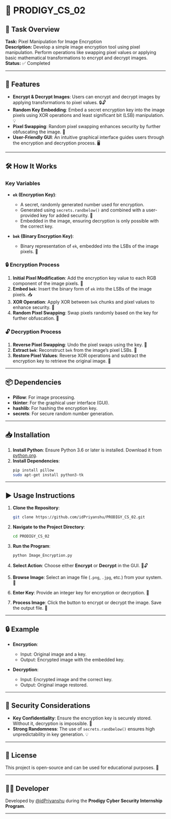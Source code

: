 # 🚀 PRODIGY_CS_02

## 📝 Task Overview

**Task:** Pixel Manipulation for Image Encryption  
**Description:** Develop a simple image encryption tool using pixel manipulation. Perform operations like swapping pixel values or applying basic mathematical transformations to encrypt and decrypt images.  
**Status:** ✅ Completed

---

## 🌟 Features

- **Encrypt & Decrypt Images**: Users can encrypt and decrypt images by applying transformations to pixel values. 🔒🔓
- **Random Key Embedding**: Embed a secret encryption key into the image pixels using XOR operations and least significant bit (LSB) manipulation. 💡
- **Pixel Swapping**: Random pixel swapping enhances security by further obfuscating the image. 🔄
- **User-Friendly GUI**: An intuitive graphical interface guides users through the encryption and decryption process. 🖥️

---

## 🛠️ How It Works

### Key Variables

- **`ek` (Encryption Key)**: 
  - A secret, randomly generated number used for encryption.
  - Generated using `secrets.randbelow()` and combined with a user-provided key for added security. 🔑
  - Embedded in the image, ensuring decryption is only possible with the correct key.

- **`bek` (Binary Encryption Key)**: 
  - Binary representation of `ek`, embedded into the LSBs of the image pixels. 💾

### 🔒 Encryption Process

1. **Initial Pixel Modification**: Add the encryption key value to each RGB component of the image pixels. 🎨
2. **Embed `bek`**: Insert the binary form of `ek` into the LSBs of the image pixels. 📥
3. **XOR Operation**: Apply XOR between `bek` chunks and pixel values to enhance security. 🔀
4. **Random Pixel Swapping**: Swap pixels randomly based on the key for further obfuscation. 🔄

### 🔓 Decryption Process

1. **Reverse Pixel Swapping**: Undo the pixel swaps using the key. 🔁
2. **Extract `bek`**: Reconstruct `bek` from the image’s pixel LSBs. 🧩
3. **Restore Pixel Values**: Reverse XOR operations and subtract the encryption key to retrieve the original image. 🎨

---

## 📦 Dependencies

- **Pillow**: For image processing.
- **tkinter**: For the graphical user interface (GUI).
- **hashlib**: For hashing the encryption key.
- **secrets**: For secure random number generation.

---

## 📥 Installation

1. **Install Python**: Ensure Python 3.6 or later is installed. Download it from [python.org](https://www.python.org/downloads/).
2. **Install Dependencies**:
   ```bash
   pip install pillow
   sudo apt-get install python3-tk
   ```

---

## ▶️ Usage Instructions

1. **Clone the Repository**:
   ```bash
   git clone https://github.com/idPriyanshu/PRODIGY_CS_02.git
   ```

2. **Navigate to the Project Directory**:
   ```bash
   cd PRODIGY_CS_02
   ```

3. **Run the Program**:
   ```bash
   python Image_Encryption.py
   ```

4. **Select Action**: Choose either **Encrypt** or **Decrypt** in the GUI. 🔐🔓
5. **Browse Image**: Select an image file (`.png`, `.jpg`, etc.) from your system. 📂
6. **Enter Key**: Provide an integer key for encryption or decryption. 🔑
7. **Process Image**: Click the button to encrypt or decrypt the image. Save the output file. 💾

---

## 🔒 Example

- **Encryption**:
  - Input: Original image and a key.
  - Output: Encrypted image with the embedded key.

- **Decryption**:
  - Input: Encrypted image and the correct key.
  - Output: Original image restored.

---

## 🔐 Security Considerations

- **Key Confidentiality**: Ensure the encryption key is securely stored. Without it, decryption is impossible. 🔑
- **Strong Randomness**: The use of `secrets.randbelow()` ensures high unpredictability in key generation. 💡

---

## 📜 License

This project is open-source and can be used for educational purposes. 📖

---

## 👨‍💻 Developer

Developed by [@idPriyanshu](https://www.github.com/idPriyanshu) during the **Prodigy Cyber Security Internship Program**.  

---

